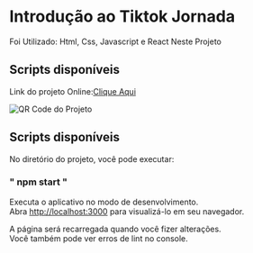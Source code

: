 # Introdução ao Tiktok Jornada

Foi Utilizado: Html, Css, Javascript e React Neste Projeto

## Scripts disponíveis
Link do projeto Online:[Clique Aqui](https://magnificent-tartufo-4def8b.netlify.app/) 

![QR Code do Projeto](https://firebasestorage.googleapis.com/v0/b/tiktok------jornada.appspot.com/o/QR%20Code%20Jornada%20Tiktok.png?alt=media&token=98e46bb3-05a5-480b-81b1-50b4aa92d152)




## Scripts disponíveis

No diretório do projeto, você pode executar:

### " npm start "

Executa o aplicativo no modo de desenvolvimento.\
Abra [http://localhost:3000](http://localhost:3000) para visualizá-lo em seu navegador.

A página será recarregada quando você fizer alterações.\
Você também pode ver erros de lint no console.
